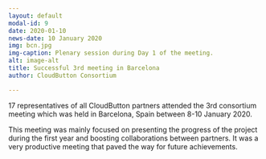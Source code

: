 ```yaml
---
layout: default
modal-id: 9 
date: 2020-01-10
news-date: 10 January 2020
img: bcn.jpg
img-caption: Plenary session during Day 1 of the meeting.
alt: image-alt
title: Successful 3rd meeting in Barcelona
author: CloudButton Consortium

---
```


<p>17 representatives of all CloudButton partners attended the 3rd consortium meeting which was held in Barcelona, Spain between 8-10 January 2020.<p>

<p>This meeting was mainly focused on presenting the progress of the project during the first year and boosting collaborations between partners. It was a very productive meeting that paved the way for future achievements.</p>
